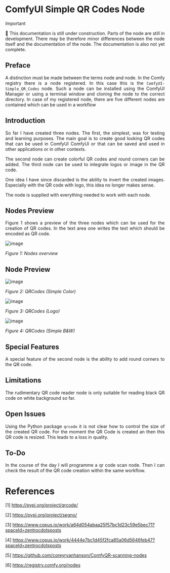 # ComfyUI Simple QR Codes Node

> [!IMPORTANT]  
> <p align="justify">🚧 This documentation is still under construction.
> Parts of the node are still in development. There may be therefore
> minor differences between the node itself and the documentation of
> the node. The documentation is also not yet complete.</p>

## Preface

<p align="justify">A distinction must be made between the terms node
and node. In the Comfy registry there is a node registered. In this 
case this is the <code>ComfyUI-Simple_QR_Codes</code> node. Such a
node can be installed using the ComfyUI Manager or using a terminal
window and cloning the node to the correct directory. In case of my
registered node, there are five different nodes are contained which
can be used in a workflow</p>

## Introduction

<p align="justify">So far I have created three nodes. The first, the 
simplest, was for testing and learning purposes. The main goal is to 
create good looking QR codes that can be used in ComfyUI ComfyUI or
that can be saved and used in other applications or in other contexts.</p>

<p align="justify">The second node can create colorful QR codes and
round corners can be added. The third node can be used to integrate
logos or image in the QR code.</p> 

<p align="justify">One idea I have since discarded is the ability to 
invert the created images. Especially with the QR code with logo, this
idea no longer makes sense.</p>

<p align="justify">The node is supplied with everything needed to work
with each node.</p>

## Nodes Preview

<p align="justify">Figure 1 shows a preview of the three nodes which
can be used for the creation of QR codes. In the text area one writes
the text which should be encoded as QR code.</p>

![image](https://github.com/user-attachments/assets/ddaeabac-883c-4677-b953-fc7be83f2900)

*Figure 1: Nodes overview* 

## Node Preview

![image](https://github.com/user-attachments/assets/d22611f0-8e74-4bd0-978c-0f51294ea01f)

*Figure 2: QRCodes (Simple Color)* 

![image](https://github.com/user-attachments/assets/9779b51c-9529-40c1-9f06-2d92c908dbae)

*Figure 3: QRCodes (Logo)* 

![image](https://github.com/user-attachments/assets/e06c0c9f-bd85-411e-9d8c-df3fe2de0203)

*Figure 4: QRCodes (Simple B&W)* 

## Special Features

<p align="justify">A special feature of the second node is the
ability to add round corners to the QR code.</p>

## Limitations

<p align="justify">The rudimentary QR code reader node is only
suitable for reading black QR code on white background so far.</p>

## Open Issues

<p align="justify">Using the Python package <code>qrcode</code> it
is not clear how to control the size of the created QR code. For the
moment the QR Code is created an then this QR code is resized. This
leads to a loss in quality.</p>

## To-Do

<p align="justify">In the course of the day I will programme a qr code
scan node. Then I can check the result of the QR code creation within
the same workflow.</p>

# References

[1] https://pypi.org/project/qrcode/

[2] https://pypi.org/project/segno/

[3] https://www.copus.io/work/a64d054abaa25f57bc1d23c59e5bec71?spaceId=zentrocdotsposts

[4] https://www.copus.io/work/4444e7bc1d45f2fca85a06d5646feb47?spaceId=zentrocdotsposts

[5] https://github.com/coreyryanhanson/ComfyQR-scanning-nodes

[6] https://registry.comfy.org/nodes
